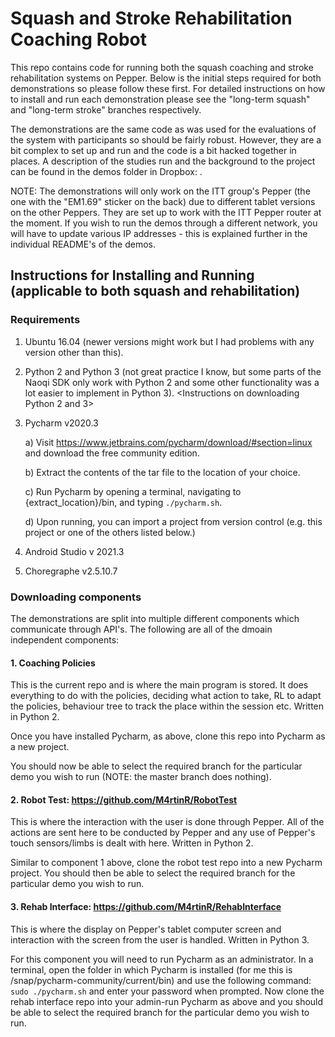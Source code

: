 # Squash and Stroke Rehabilitation Coaching Robot

This repo contains code for running both the squash coaching and stroke rehabilitation systems on Pepper. Below is the initial steps required for both demonstrations so please follow these first. For detailed instructions on how to install and run each demonstration please see the "long-term squash" and "long-term stroke" branches respectively.

The demonstrations are the same code as was used for the evaluations of the system with participants so should be fairly robust. However, they are a bit complex to set up and run and the code is a bit hacked together in places. A description of the studies run and the background to the project can be found in the demos folder in Dropbox: <Insert Link>.

NOTE: The demonstrations will only work on the ITT group's Pepper (the one with the "EM1.69" sticker on the back) due to different tablet versions on the other Peppers. They are set up to work with the ITT Pepper router at the moment. If you wish to run the demos through a different network, you will have to update various IP addresses - this is explained further in the individual README's of the demos.
  
## Instructions for Installing and Running (applicable to both squash and rehabilitation)
  ### Requirements
  1. Ubuntu 16.04 (newer versions might work but I had problems with any version other than this).
    <Instructions on downloading Ubuntu and creating dual boot on Windows>
  2. Python 2 and Python 3 (not great practice I know, but some parts of the Naoqi SDK only work with Python 2 and some other functionality was a lot easier to implement in Python 3).
    <Instructions on downloading Python 2 and 3>
  3. Pycharm v2020.3
    <Instructions on downloading and installing Pycharm>
    
      a) Visit https://www.jetbrains.com/pycharm/download/#section=linux and download the free community edition.
      
      b) Extract the contents of the tar file to the location of your choice.
      
      c) Run Pycharm by opening a terminal, navigating to {extract_location}/bin, and typing ```./pycharm.sh```.
      
      d) Upon running, you can import a project from version control (e.g. this project or one of the others listed below.)
  4. Android Studio v 2021.3
    <Instructions on downloading and installing Android Studio>
  5. Choregraphe v2.5.10.7
    <Instructions on downloading and installing Choregraphe>
  ### Downloading components
  The demonstrations are split into multiple different components which communicate through API's. The following are all of the dmoain independent components:
  #### 1. Coaching Policies <Need to update this name>
  This is the current repo and is where the main program is stored. It does everything to do with the policies, deciding what action to take, RL to adapt the policies, behaviour tree to track the place within the session etc. Written in Python 2.
      
  Once you have installed Pycharm, as above, clone this repo into Pycharm as a new project.
  
  You should now be able to select the required branch for the particular demo you wish to run (NOTE: the master branch does nothing).
  #### 2. Robot Test: <Need to update this name> https://github.com/M4rtinR/RobotTest
  This is where the interaction with the user is done through Pepper. All of the actions are sent here to be conducted by Pepper and any use of Pepper's touch sensors/limbs is dealt with here. Written in Python 2.
      
  Similar to component 1 above, clone the robot test repo into a new Pycharm project. You should then be able to select the required branch for the particular demo you wish to run.
  #### 3. Rehab Interface: <Need to update this name> https://github.com/M4rtinR/RehabInterface
  This is where the display on Pepper's tablet computer screen and interaction with the screen from the user is handled. Written in Python 3.
      
  For this component you will need to run Pycharm as an administrator. In a terminal, open the folder in which Pycharm is installed (for me this is /snap/pycharm-community/current/bin) and use the following command:
  ```sudo ./pycharm.sh```
  and enter your password when prompted. Now clone the rehab interface repo into your admin-run Pycharm as above and you should be able to select the required branch for the particular demo you wish to run.

